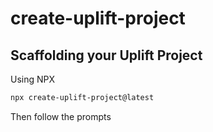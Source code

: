 # create-uplift-project

## Scaffolding your Uplift Project

Using NPX

```bash
npx create-uplift-project@latest
```

Then follow the prompts